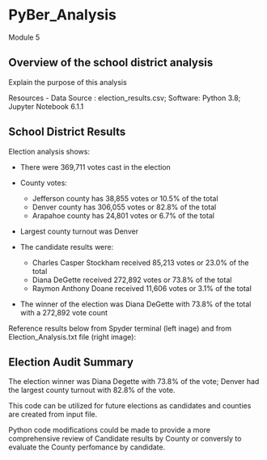 # PyBer_Analysis
Module 5

## Overview of the school district analysis

Explain the purpose of this analysis

Resources - Data Source : election_results.csv; Software: Python 3.8; Jupyter Notebook 6.1.1

## School District Results
Election analysis shows:
- There were 369,711 votes cast in the election
 
- County votes:
  - Jefferson county has 38,855 votes or 10.5% of the total
  - Denver county has 306,055 votes or 82.8% of the total
  - Arapahoe county has 24,801 votes or 6.7% of the total
- Largest county turnout was Denver  
 
- The candidate results were:
  - Charles Casper Stockham received 85,213 votes or 23.0% of the total 
  - Diana DeGette received 272,892 votes or 73.8% of the total
  - Raymon Anthony Doane received 11,606 votes or 3.1% of the total
- The winner of the election was Diana DeGette with 73.8% of the total with a 272,892 vote count

Reference results below from Spyder terminal (left inage) and from Election_Analysis.txt file (right image):


## Election Audit Summary

The election winner was Diana Degette with 73.8% of the vote; Denver had the largest county turnout with 82.8% of the vote.

This code can be utilized for future elections as candidates and counties are created from input file.  

Python code modifications could be made to provide a more comprehensive review of Candidate results by County or conversly to evaluate the County perfomance by candidate.
  
  
